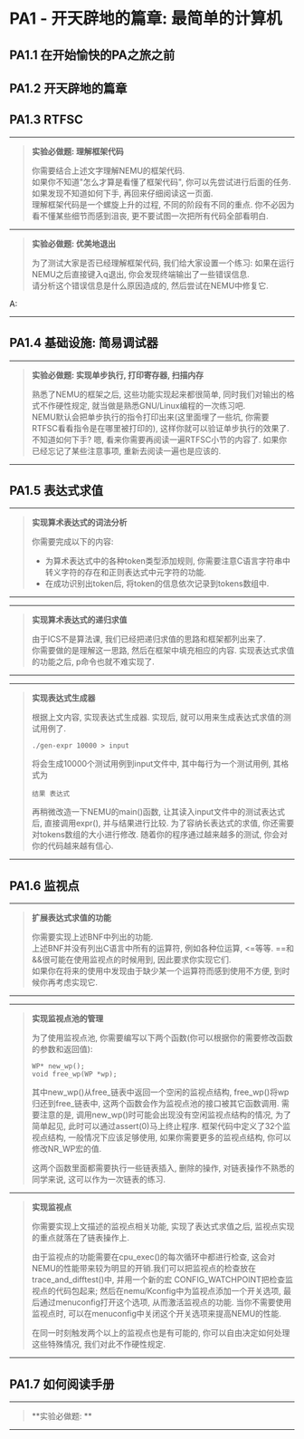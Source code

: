 # PA1 - 开天辟地的篇章: 最简单的计算机

## PA1.1 在开始愉快的PA之旅之前

## PA1.2 开天辟地的篇章

## PA1.3 RTFSC
***
>**实验必做题: 理解框架代码**
>
>你需要结合上述文字理解NEMU的框架代码.  
>如果你不知道"怎么才算是看懂了框架代码", 你可以先尝试进行后面的任务. 如果发现不知道如何下手, 再回来仔细阅读这一页面.  
>理解框架代码是一个螺旋上升的过程, 不同的阶段有不同的重点. 你不必因为看不懂某些细节而感到沮丧, 更不要试图一次把所有代码全部看明白.  

***
>**实验必做题: 优美地退出**
>
>为了测试大家是否已经理解框架代码, 我们给大家设置一个练习: 如果在运行NEMU之后直接键入q退出, 你会发现终端输出了一些错误信息.  
>请分析这个错误信息是什么原因造成的, 然后尝试在NEMU中修复它.  

A:  
  

***

## PA1.4 基础设施: 简易调试器

***
>**实验必做题: 实现单步执行, 打印寄存器, 扫描内存**
>
>熟悉了NEMU的框架之后, 这些功能实现起来都很简单, 同时我们对输出的格式不作硬性规定, 就当做是熟悉GNU/Linux编程的一次练习吧.  
>NEMU默认会把单步执行的指令打印出来(这里面埋了一些坑, 你需要RTFSC看看指令是在哪里被打印的), 这样你就可以验证单步执行的效果了.  
>不知道如何下手? 嗯, 看来你需要再阅读一遍RTFSC小节的内容了. 如果你已经忘记了某些注意事项, 重新去阅读一遍也是应该的.  
***


## PA1.5 表达式求值
***
>**实现算术表达式的词法分析**
>
>你需要完成以下的内容:
>- 为算术表达式中的各种token类型添加规则, 你需要注意C语言字符串中转义字符的存在和正则表达式中元字符的功能.
>- 在成功识别出token后, 将token的信息依次记录到tokens数组中.
***

***
>**实现算术表达式的递归求值**
>
>由于ICS不是算法课, 我们已经把递归求值的思路和框架都列出来了.   
>你需要做的是理解这一思路, 然后在框架中填充相应的内容. 实现表达式求值的功能之后, p命令也就不难实现了.
***

***
>**实现表达式生成器**
>
>根据上文内容, 实现表达式生成器. 实现后, 就可以用来生成表达式求值的测试用例了.
>```
>./gen-expr 10000 > input
>```
>将会生成10000个测试用例到input文件中, 其中每行为一个测试用例, 其格式为
>```
>结果 表达式
>```
>再稍微改造一下NEMU的main()函数, 让其读入input文件中的测试表达式后, 直接调用expr(), 并与结果进行比较.
>为了容纳长表达式的求值, 你还需要对tokens数组的大小进行修改.
>随着你的程序通过越来越多的测试, 你会对你的代码越来越有信心.
***


## PA1.6 监视点

***
>**扩展表达式求值的功能**
>
>你需要实现上述BNF中列出的功能.  
>上述BNF并没有列出C语言中所有的运算符, 例如各种位运算, <=等等. ==和&&很可能在使用监视点的时候用到, 因此要求你实现它们.  
>如果你在将来的使用中发现由于缺少某一个运算符而感到使用不方便, 到时候你再考虑实现它.  
***

***
>**实现监视点池的管理**
>  
>为了使用监视点池, 你需要编写以下两个函数(你可以根据你的需要修改函数的参数和返回值):
>```
>WP* new_wp();
>void free_wp(WP *wp);
>```
>其中new_wp()从free_链表中返回一个空闲的监视点结构, free_wp()将wp归还到free_链表中, 这两个函数会作为监视点池的接口被其它函数调用.
>需要注意的是, 调用new_wp()时可能会出现没有空闲监视点结构的情况, 为了简单起见, 此时可以通过assert(0)马上终止程序.
>框架代码中定义了32个监视点结构, 一般情况下应该足够使用, 如果你需要更多的监视点结构, 你可以修改NR_WP宏的值.  
>  
>这两个函数里面都需要执行一些链表插入, 删除的操作, 对链表操作不熟悉的同学来说, 这可以作为一次链表的练习.  
***

>**实现监视点**
>
>你需要实现上文描述的监视点相关功能, 实现了表达式求值之后, 监视点实现的重点就落在了链表操作上.
>
>由于监视点的功能需要在cpu_exec()的每次循环中都进行检查, 这会对NEMU的性能带来较为明显的开销.我们可以把监视点的检查放在trace_and_difftest()中, 并用一个新的宏 CONFIG_WATCHPOINT把检查监视点的代码包起来; 然后在nemu/Kconfig中为监视点添加一个开关选项, 最后通过menuconfig打开这个选项, 从而激活监视点的功能. 当你不需要使用监视点时, 可以在menuconfig中关闭这个开关选项来提高NEMU的性能.
>
>在同一时刻触发两个以上的监视点也是有可能的, 你可以自由决定如何处理这些特殊情况, 我们对此不作硬性规定.
***


## PA1.7 如何阅读手册


***
>**实验必做题: **
>
***
